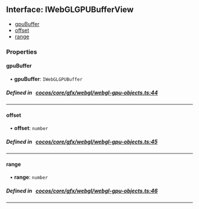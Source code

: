 ## Interface: IWebGLGPUBufferView

- [gpuBuffer](#gpuBuffer)
- [offset](#offset)
- [range](#range)

### Properties

#### gpuBuffer

<div style="margin-left: 10px;">


• **gpuBuffer**: ``IWebGLGPUBuffer``

</div>


##### Defined in &nbsp;   [cocos/core/gfx/webgl/webgl-gpu-objects.ts:44](https://github.com/cocos-creator/engine/blob/c7bf6b8a9/cocos/core/gfx/webgl/webgl-gpu-objects.ts#L44)&nbsp;

___
#### offset

<div style="margin-left: 10px;">


• **offset**: ``number``

</div>


##### Defined in &nbsp;   [cocos/core/gfx/webgl/webgl-gpu-objects.ts:45](https://github.com/cocos-creator/engine/blob/c7bf6b8a9/cocos/core/gfx/webgl/webgl-gpu-objects.ts#L45)&nbsp;

___
#### range

<div style="margin-left: 10px;">


• **range**: ``number``

</div>


##### Defined in &nbsp;   [cocos/core/gfx/webgl/webgl-gpu-objects.ts:46](https://github.com/cocos-creator/engine/blob/c7bf6b8a9/cocos/core/gfx/webgl/webgl-gpu-objects.ts#L46)&nbsp;

___
